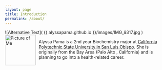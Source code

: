 ```yaml
---
layout: page
title: Introduction
permalink: /about/
---
```


![Alternative Text]( {{ alyssapama.github.io }}/images/IMG_6317.jpg ) 
<img src="{{alyssapama.github.io}}/images/IMG_6317.jpg" alt="Picture of Me" width="100" 
style="float: left; margin-top: 0px; margin-right: 10px" /> 

Alyssa Pama is a 2nd year Biochemistry major at [California Polytechnic State University in San Luis Obispo](https://chemistry.calpoly.edu/). She is originally from the Bay Area (Palo Alto , California) and is planning to go into a health-related career. 

